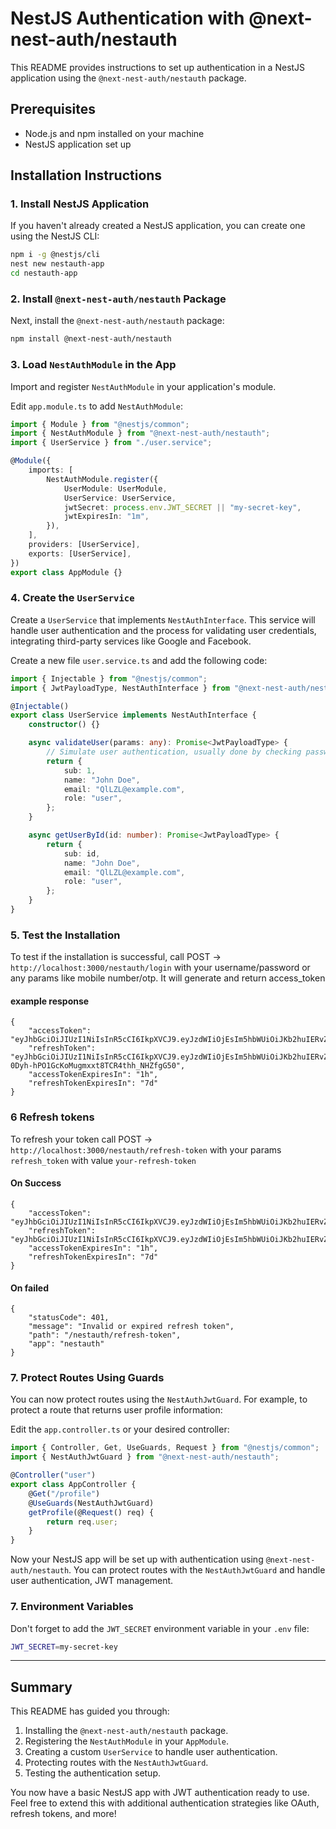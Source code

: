 # NestJS Authentication with @next-nest-auth/nestauth

This README provides instructions to set up authentication in a NestJS application using the `@next-nest-auth/nestauth` package.

## Prerequisites

-   Node.js and npm installed on your machine
-   NestJS application set up

## Installation Instructions

### 1. Install NestJS Application

If you haven't already created a NestJS application, you can create one using the NestJS CLI:

```bash
npm i -g @nestjs/cli
nest new nestauth-app
cd nestauth-app
```

### 2. Install `@next-nest-auth/nestauth` Package

Next, install the `@next-nest-auth/nestauth` package:

```bash
npm install @next-nest-auth/nestauth
```

### 3. Load `NestAuthModule` in the App

Import and register `NestAuthModule` in your application's module.

Edit `app.module.ts` to add `NestAuthModule`:

```typescript
import { Module } from "@nestjs/common";
import { NestAuthModule } from "@next-nest-auth/nestauth";
import { UserService } from "./user.service";

@Module({
    imports: [
        NestAuthModule.register({
            UserModule: UserModule,
            UserService: UserService,
            jwtSecret: process.env.JWT_SECRET || "my-secret-key",
            jwtExpiresIn: "1m",
        }),
    ],
    providers: [UserService],
    exports: [UserService],
})
export class AppModule {}
```

### 4. Create the `UserService`

Create a `UserService` that implements `NestAuthInterface`. This service will handle user authentication and the process for validating user credentials, integrating third-party services like Google and Facebook.

Create a new file `user.service.ts` and add the following code:

```typescript
import { Injectable } from "@nestjs/common";
import { JwtPayloadType, NestAuthInterface } from "@next-nest-auth/nestauth";

@Injectable()
export class UserService implements NestAuthInterface {
    constructor() {}

    async validateUser(params: any): Promise<JwtPayloadType> {
        // Simulate user authentication, usually done by checking password against database
        return {
            sub: 1,
            name: "John Doe",
            email: "QlLZL@example.com",
            role: "user",
        };
    }

    async getUserById(id: number): Promise<JwtPayloadType> {
        return {
            sub: id,
            name: "John Doe",
            email: "QlLZL@example.com",
            role: "user",
        };
    }
}
```

### 5. Test the Installation

To test if the installation is successful, call POST -> `http://localhost:3000/nestauth/login` with your username/password or any params like mobile number/otp. It will generate and return access_token

#### example response

```
{
    "accessToken": "eyJhbGciOiJIUzI1NiIsInR5cCI6IkpXVCJ9.eyJzdWIiOjEsIm5hbWUiOiJKb2huIERvZSIsImVtYWlsIjoiUWxMWkxAZXhhbXBsZS5jb20iLCJyb2xlIjoidXNlciIsIm1hY0lkIjoiMDI6NDI6YTQ6NGM6MjU6YjgiLCJpYXQiOjE3Mzg1NTgyMDQsImV4cCI6MTczODU2MTgwNH0.8RtsLfhIMwWXloT65UgCHOaDyZaVkXxcS1ER6hpZ9H4",
    "refreshToken": "eyJhbGciOiJIUzI1NiIsInR5cCI6IkpXVCJ9.eyJzdWIiOjEsIm5hbWUiOiJKb2huIERvZSIsImVtYWlsIjoiUWxMWkxAZXhhbXBsZS5jb20iLCJyb2xlIjoidXNlciIsIm1hY0lkIjoiMDI6NDI6YTQ6NGM6MjU6YjgiLCJpYXQiOjE3Mzg1NTgyMDQsImV4cCI6MTczOTE2MzAwNH0.eP70K-0Dyh-hPO1GcKoMugmxxt8TCR4thh_NHZfgG50",
    "accessTokenExpiresIn": "1h",
    "refreshTokenExpiresIn": "7d"
}
```

### 6 Refresh tokens

To refresh your token call POST -> `http://localhost:3000/nestauth/refresh-token` with your params `refresh_token` with value `your-refresh-token`

#### On Success

```
{
    "accessToken": "eyJhbGciOiJIUzI1NiIsInR5cCI6IkpXVCJ9.eyJzdWIiOjEsIm5hbWUiOiJKb2huIERvZSIsImVtYWlsIjoiUWxMWkxAZXhhbXBsZS5jb20iLCJyb2xlIjoidXNlciIsImlhdCI6MTczODU1OTQ0NCwiZXhwIjoxNzM4NTYzMDQ0fQ.l1aNl4s6f4KciTL7UGpKpTT_0RgQG51UJPi57GPcv9g",
    "refreshToken": "eyJhbGciOiJIUzI1NiIsInR5cCI6IkpXVCJ9.eyJzdWIiOjEsIm5hbWUiOiJKb2huIERvZSIsImVtYWlsIjoiUWxMWkxAZXhhbXBsZS5jb20iLCJyb2xlIjoidXNlciIsImlhdCI6MTczODU1OTQ0NCwiZXhwIjoxNzM5MTY0MjQ0fQ.RQbGBBiwOR6VT7632VSGvN2j0SLdjLc_dTksyWswB3s",
    "accessTokenExpiresIn": "1h",
    "refreshTokenExpiresIn": "7d"
}
```

#### On failed

```
{
    "statusCode": 401,
    "message": "Invalid or expired refresh token",
    "path": "/nestauth/refresh-token",
    "app": "nestauth"
}
```

### 7. Protect Routes Using Guards

You can now protect routes using the `NestAuthJwtGuard`. For example, to protect a route that returns user profile information:

Edit the `app.controller.ts` or your desired controller:

```typescript
import { Controller, Get, UseGuards, Request } from "@nestjs/common";
import { NestAuthJwtGuard } from "@next-nest-auth/nestauth";

@Controller("user")
export class AppController {
    @Get("/profile")
    @UseGuards(NestAuthJwtGuard)
    getProfile(@Request() req) {
        return req.user;
    }
}
```

Now your NestJS app will be set up with authentication using `@next-nest-auth/nestauth`. You can protect routes with the `NestAuthJwtGuard` and handle user authentication, JWT management.

### 7. Environment Variables

Don't forget to add the `JWT_SECRET` environment variable in your `.env` file:

```bash
JWT_SECRET=my-secret-key
```

---

## Summary

This README has guided you through:

1. Installing the `@next-nest-auth/nestauth` package.
2. Registering the `NestAuthModule` in your `AppModule`.
3. Creating a custom `UserService` to handle user authentication.
4. Protecting routes with the `NestAuthJwtGuard`.
5. Testing the authentication setup.

You now have a basic NestJS app with JWT authentication ready to use. Feel free to extend this with additional authentication strategies like OAuth, refresh tokens, and more!
